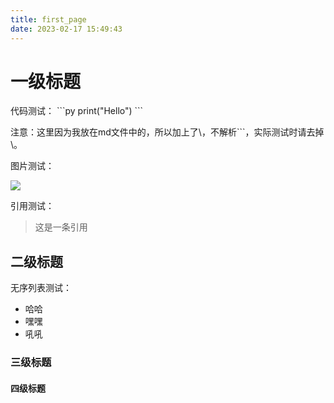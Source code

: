 ```yaml
---
title: first_page
date: 2023-02-17 15:49:43
---
```


# 一级标题

代码测试：
\```py
print("Hello")
\```

注意：这里因为我放在md文件中的，所以加上了\，不解析```，实际测试时请去掉\。

图片测试：

![](http://mculover666.cn/blog/20191031/R4mWMXsrRKxu.png?imageslim)

引用测试：

>这是一条引用

## 二级标题

无序列表测试：

- 哈哈
- 嘿嘿
- 吼吼

### 三级标题

#### 四级标题